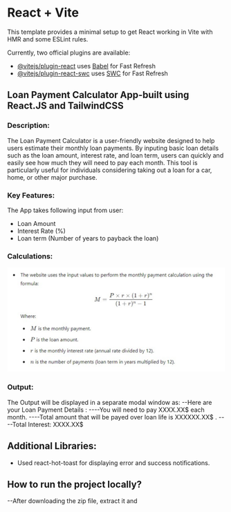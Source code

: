 # React + Vite

This template provides a minimal setup to get React working in Vite with HMR and some ESLint rules.

Currently, two official plugins are available:

- [@vitejs/plugin-react](https://github.com/vitejs/vite-plugin-react/blob/main/packages/plugin-react/README.md) uses [Babel](https://babeljs.io/) for Fast Refresh
- [@vitejs/plugin-react-swc](https://github.com/vitejs/vite-plugin-react-swc) uses [SWC](https://swc.rs/) for Fast Refresh

## Loan Payment Calculator App-built using React.JS and TailwindCSS

### Description:

The Loan Payment Calculator is a user-friendly website designed to help users estimate their monthly loan payments. By inputing basic loan details such as the loan amount, interest rate, and loan term, users can quickly and easily see how much they will need to pay each month. This tool is particularly useful for individuals considering taking out a loan for a car, home, or other major purchase.

### Key Features:

The App takes following input from user:

- Loan Amount
- Interest Rate (%)
- Loan term (Number of years to payback the loan)

### Calculations:

![Calculation Formula](calculation_formula.png)

### Output:

The Output will be displayed in a separate modal window as:
--Here are your Loan Payment Details :
----You will need to pay XXXX.XX$ each month.
----Total amount that will be payed over loan life is XXXXXX.XX$ .
----Total Interest: XXXX.XX$

## Additional Libraries:

- Used react-hot-toast for displaying error and success notifications.

## How to run the project locally?

--After downloading the zip file, extract it and
